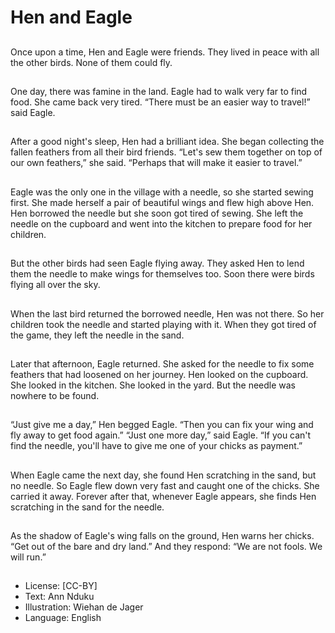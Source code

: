 # Hen and Eagle

##
Once upon a time, Hen and
Eagle were friends. They lived
in peace with all the other birds.
None of them could fly.

##
One day, there was famine in
the land. Eagle had to walk very
far to find food. She came back
very tired.
“There must be an easier way
to travel!” said Eagle.

##
After a good night's sleep, Hen
had a brilliant idea. She began
collecting the fallen feathers
from all their bird friends.
“Let's sew them together on top
of our own feathers,” she said.
“Perhaps that will make it easier
to travel.”

##
Eagle was the only one in the
village with a needle, so she
started sewing first.
She made herself a pair of
beautiful wings and flew high
above Hen.
Hen borrowed the needle but
she soon got tired of sewing.
She left the needle on the
cupboard and went into the
kitchen to prepare food for her
children.

##
But the other birds had seen
Eagle flying away. They asked
Hen to lend them the needle to
make wings for themselves too.
Soon there were birds flying all
over the sky.

##
When the last bird returned the
borrowed needle, Hen was not
there. So her children took the
needle and started playing with
it.
When they got tired of the
game, they left the needle in
the sand.

##
Later that afternoon, Eagle
returned. She asked for the
needle to fix some feathers that
had loosened on her journey.
Hen looked on the cupboard.
She looked in the kitchen. She
looked in the yard. But the
needle was nowhere to be
found.

##
“Just give me a day,” Hen
begged Eagle. “Then you can
fix your wing and fly away to
get food again.”
“Just one more day,” said Eagle.
“If you can't find the needle,
you'll have to give me one of
your chicks as payment.”

##
When Eagle came the next day,
she found Hen scratching in the
sand, but no needle.
So Eagle flew down very fast
and caught one of the chicks.
She carried it away.
Forever after that, whenever
Eagle appears, she finds Hen
scratching in the sand for the
needle.

##
As the shadow of Eagle's wing
falls on the ground, Hen warns
her chicks. “Get out of the bare
and dry land.”
And they respond:
“We are not fools. We will run.”

##
* License: [CC-BY]
* Text: Ann Nduku
* Illustration: Wiehan de Jager
* Language: English
